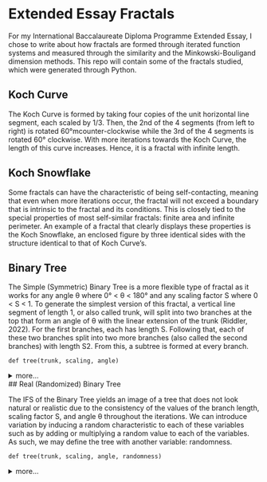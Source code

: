 # Extended Essay Fractals

For my International Baccalaureate Diploma Programme Extended Essay, I chose to write about how fractals are formed through iterated function systems and measured through the similarity and the Minkowski-Bouligand dimension methods. This repo will contain some of the fractals studied, which were generated through Python.

## Koch Curve

The Koch Curve is formed by taking four copies of the unit horizontal line segment, each scaled by 1/3.
Then, the 2nd of the 4 segments (from left to right) is rotated 60°mcounter-clockwise while the 3rd of the 4 segments is
rotated 60° clockwise. With more iterations towards the Koch Curve, the length of this curve increases. Hence, it is a fractal with infinite length. 

## Koch Snowflake

Some fractals can have the characteristic of being self-contacting, meaning that even when
more iterations occur, the fractal will not exceed a boundary that is intrinsic to the fractal and its conditions. This is closely tied to the special properties of most self-similar fractals: finite area and infinite
perimeter. An example of a fractal that clearly displays these properties is the Koch Snowflake, an enclosed figure
by three identical sides with the structure identical to that of Koch Curve’s. 

## Binary Tree

The Simple (Symmetric) Binary Tree is a more flexible type of fractal as it works for any angle θ where
0° < θ < 180° and any scaling factor S where 0 < S < 1. To generate the simplest version of this fractal, a vertical
line segment of length 1, or also called trunk, will split into two branches at the top that form an angle of θ with the
linear extension of the trunk (Riddler, 2022). For the first branches, each has length S. Following that, each of these
two branches split into two more branches (also called the second branches) with length S2. From this, a subtree is
formed at every branch.

```
def tree(trunk, scaling, angle)
```
<details>

<summary>
more...
</summary>

```
branch = trunk * scaling
```

```
tree(branch, scaling, angle)
```
</details>
## Real (Randomized) Binary Tree

The IFS of the Binary Tree yields an image of a tree that does not look natural or realistic due to the consistency of the
values of the branch length, scaling factor S, and angle θ throughout the iterations. We can introduce variation by
inducing a random characteristic to each of these variables such as by adding or multiplying a random value to each
of the variables. As such, we may define the tree with another variable: randomness.

```
def tree(trunk, scaling, angle, randomness)
```

<details>
<summary>
more...
</summary>

```
if randomness > 0:
    # adds variation to the length of the branch
    branch *= random.uniform(0.9, 1.1)
    # adds variation to angle by adding a random value in a set with mean = 0 and
standard dev = randomness
```

```
angle_left = angle + random.gauss(0, randomness)

angle_right = angle + random.gauss(0, randomness)
```
```
tree(branch, scaling, angle, randomness)
```
</details>